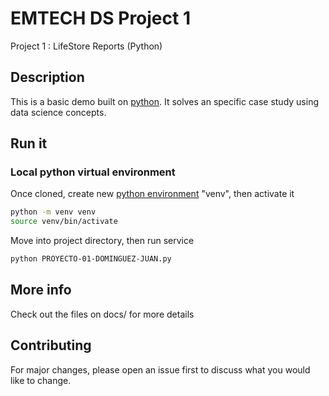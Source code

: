 # EMTECH DS Project 1

Project 1 : LifeStore Reports (Python)

## Description

This is a basic demo built on [python](https://www.python.org/). It solves an specific case study using data science concepts.

## Run it

### Local python virtual environment

Once cloned, create new [python environment](https://docs.python.org/3/tutorial/venv.html) "venv", then activate it

```bash
python -m venv venv
source venv/bin/activate
```

Move into project directory, then run service

```bash
python PROYECTO-01-DOMINGUEZ-JUAN.py
```

## More info

Check out the files on docs/ for more details

## Contributing

For major changes, please open an issue first to discuss what you would like to change.
